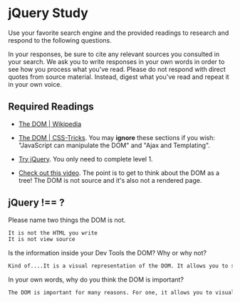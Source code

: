 # jQuery Study

Use your favorite search engine and the provided readings to research and
respond to the following questions.

In your responses, be sure to cite any relevant sources you consulted in your
search. We ask you to write responses in your own words in order to see how you
process what you've read. Please do not respond with direct quotes from source
material. Instead, digest what you've read and repeat it in your own voice.

## Required Readings

-   [The DOM | Wikipedia](https://en.wikipedia.org/wiki/Document_Object_Model)

-   [The DOM | CSS-Tricks](https://css-tricks.com/dom/). You may **ignore**
    these sections if you wish: "JavaScript can manipulate the DOM" and "Ajax
    and Templating".

-   [Try jQuery](http://try.jquery.com/). You only need to complete level 1.

-   [Check out this video](https://www.youtube.com/watch?v=n1cKlKM3jYI). The
point is to get to think about the DOM as a tree! The DOM is not source and
it's also not a rendered page.

## jQuery !== ?

Please name two things the DOM is not.

```md
It is not the HTML you write
It is not view source
```

Is the information inside your Dev Tools the DOM? Why or why not?

```md
Kind of....It is a visual representation of the DOM. It allows you to see the "tree" and interact with it, but it is not the ACTUAL DOM itself.
```

In your own words, why do you think the DOM is important?

```md
The DOM is important for many reasons. For one, it allows you to visualize what is going on in your HTML and see the "tree." You can program it, send it more HTML and it can be queried to retrieve HTML.
```
